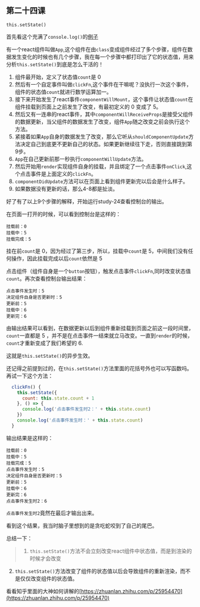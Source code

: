 ## 第二十四课

``this.setState()``

首先看这个充满了``console.log()``的[例子](https://github.com/daoyi7/r/blob/master/src/study/study-24/study-24.js)

有一个react组件叫做``App``,这个组件在由``class``变成组件经过了多个步骤，组件在数据发生变化的时候也有几个步骤，我在每一个步骤中都打印出了它的状态值，用来分析``this.setState()``到底是怎么干活的！

1. 组件最开始，定义了状态值``count``是 0
2. 然后有一个自定事件叫做``clickFn``,这个事件在干嘛呢？没执行一次这个事件，组件的状态值``count``就进行数学运算加一。
3. 接下来开始发生了react事件``componentWillMount``，这个事件让状态值``count``在组件挂载到页面上之前发生了改变，有最初定义的 0 变成了 5。
4. 然后又有一连串的react事件，其中``componentWillReceiveProps``是接受父组件的数据更新，当父组件的数据发生了改变，组件``App``随之改变之前会执行这个方法。
5. 紧接着如果``App``自身的数据发生了改变，那么它听从``shouldComponentUpdate``方法决定自己到底更不更新自己的状态。如果更新继续往下走，否则直接跳到第9步。
6. ``App``在自己更新前那一秒执行``componentWillUpdate``方法。
7. 然后开始用``render``实现组件自身的挂载，并且绑定了一个点击事件``onClick``,这个点击事件是上面定义的``clickFn``。
8. ``componentDidUpdate``方法可以在页面上看到组件更新完以后会是什么样子。
9. 如果数据没有更新的话，那么4-8都是扯淡。

好了有了以上9个步骤的解释，开始运行study-24查看控制台的输出。

在页面一打开的时候，可以看到控制台是这样的：
```
挂载前：0
挂载中：5
挂载完成：5
```
挂在前``count``是 0，因为经过了第三步，所以，挂载中``count``是 5，中间我们没有任何操作，因此挂载完成以后``count``依然是 5


点击组件（组件自身是一个``button``按钮），触发点击事件``clickFn``,同时改变状态值``count``。再次查看控制台输出结果：
```
点击事件发生时：5
决定组件自身是否更新时：5
更新前：5
挂载中：6
更新完：6
```
由输出结果可以看到，在数据更新以后到组件重新挂载到页面之前这一段时间里，``count``一直都是 5 ，并不是在点击事件一结束就立马改变。一直到``render``的时候，``count``才重新变成了我们希望的 6.

这就是``this.setState()``的异步生效。

还记得之前提到过的，在``this.setState()``方法里面的花括号外也可以写函数吗。再试一下这个方法：
```javascript
  clickFn() {
    this.setState({
      count: this.state.count + 1
    }, () => {
      console.log('点击事件发生时2：' + this.state.count)
    })
    console.log('点击事件发生时：' + this.state.count)
  }
```

输出结果是这样的：
```
挂载前：0
挂载中：5
挂载完成：5
点击事件发生时：5
决定组件自身是否更新时：5
更新前：5
挂载中：6
更新完：6
点击事件发生时2：6
```
``点击事件发生时2``竟然在最后才输出出来。

看到这个结果，我当时脑子里想到的是贪吃蛇咬到了自己的尾巴。


总结一下：
>1. ``this.setState()``方法不会立刻改变react组件中状态值，而是到渲染的时候才会改变
2. ``this.setState()``方法改变了组件的状态值以后会导致组件的重新渲染，而不是仅仅改变组件的状态值。


看看知乎里面的大神如何讲解的[https://zhuanlan.zhihu.com/p/25954470](https://zhuanlan.zhihu.com/p/25954470)
